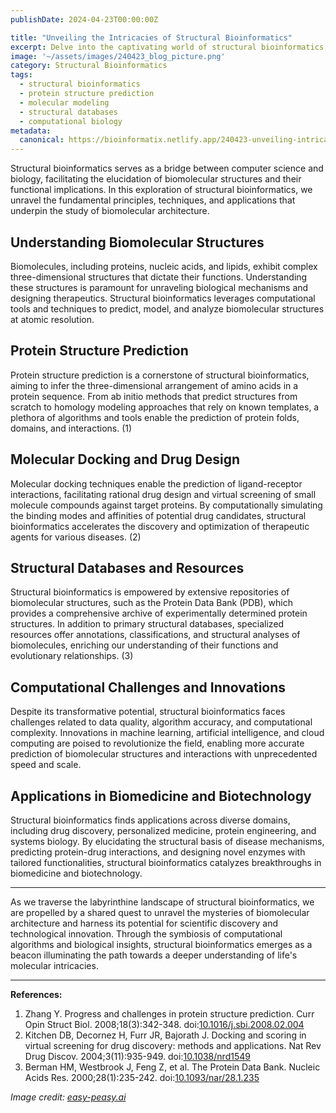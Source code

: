 ```yaml
---
publishDate: 2024-04-23T00:00:00Z

title: "Unveiling the Intricacies of Structural Bioinformatics"
excerpt: Delve into the captivating world of structural bioinformatics, where computational algorithms and biological insights converge to decipher the three-dimensional architecture of biomolecules.
image: '~/assets/images/240423_blog_picture.png'
category: Structural Bioinformatics
tags:
  - structural bioinformatics
  - protein structure prediction
  - molecular modeling
  - structural databases
  - computational biology
metadata:
  canonical: https://bioinformatix.netlify.app/240423-unveiling-intricacies-structural-bioinformatics
---
```


Structural bioinformatics serves as a bridge between computer science and biology, facilitating the elucidation of biomolecular structures and their functional implications. In this exploration of structural bioinformatics, we unravel the fundamental principles, techniques, and applications that underpin the study of biomolecular architecture.

## Understanding Biomolecular Structures

Biomolecules, including proteins, nucleic acids, and lipids, exhibit complex three-dimensional structures that dictate their functions. Understanding these structures is paramount for unraveling biological mechanisms and designing therapeutics. Structural bioinformatics leverages computational tools and techniques to predict, model, and analyze biomolecular structures at atomic resolution.

## Protein Structure Prediction

Protein structure prediction is a cornerstone of structural bioinformatics, aiming to infer the three-dimensional arrangement of amino acids in a protein sequence. From ab initio methods that predict structures from scratch to homology modeling approaches that rely on known templates, a plethora of algorithms and tools enable the prediction of protein folds, domains, and interactions. (1)

## Molecular Docking and Drug Design

Molecular docking techniques enable the prediction of ligand-receptor interactions, facilitating rational drug design and virtual screening of small molecule compounds against target proteins. By computationally simulating the binding modes and affinities of potential drug candidates, structural bioinformatics accelerates the discovery and optimization of therapeutic agents for various diseases. (2)

## Structural Databases and Resources

Structural bioinformatics is empowered by extensive repositories of biomolecular structures, such as the Protein Data Bank (PDB), which provides a comprehensive archive of experimentally determined protein structures. In addition to primary structural databases, specialized resources offer annotations, classifications, and structural analyses of biomolecules, enriching our understanding of their functions and evolutionary relationships. (3)

## Computational Challenges and Innovations

Despite its transformative potential, structural bioinformatics faces challenges related to data quality, algorithm accuracy, and computational complexity. Innovations in machine learning, artificial intelligence, and cloud computing are poised to revolutionize the field, enabling more accurate prediction of biomolecular structures and interactions with unprecedented speed and scale.

## Applications in Biomedicine and Biotechnology

Structural bioinformatics finds applications across diverse domains, including drug discovery, personalized medicine, protein engineering, and systems biology. By elucidating the structural basis of disease mechanisms, predicting protein-drug interactions, and designing novel enzymes with tailored functionalities, structural bioinformatics catalyzes breakthroughs in biomedicine and biotechnology.

***

As we traverse the labyrinthine landscape of structural bioinformatics, we are propelled by a shared quest to unravel the mysteries of biomolecular architecture and harness its potential for scientific discovery and technological innovation. Through the symbiosis of computational algorithms and biological insights, structural bioinformatics emerges as a beacon illuminating the path towards a deeper understanding of life's molecular intricacies.

***

**References:**

1. Zhang Y. Progress and challenges in protein structure prediction. Curr Opin Struct Biol. 2008;18(3):342-348. doi:[10.1016/j.sbi.2008.02.004](https://doi.org/10.1016/j.sbi.2008.02.004)
2. Kitchen DB, Decornez H, Furr JR, Bajorath J. Docking and scoring in virtual screening for drug discovery: methods and applications. Nat Rev Drug Discov. 2004;3(11):935-949. doi:[10.1038/nrd1549](https://doi.org/10.1038/nrd1549)
3. Berman HM, Westbrook J, Feng Z, et al. The Protein Data Bank. Nucleic Acids Res. 2000;28(1):235-242. doi:[10.1093/nar/28.1.235](https://doi.org/10.1093/nar/28.1.235)

*Image credit: [easy-peasy.ai](https://easy-peasy.ai/ai-image-generator/images/celular-membranes-organelles-observation-cell-biology-art)*